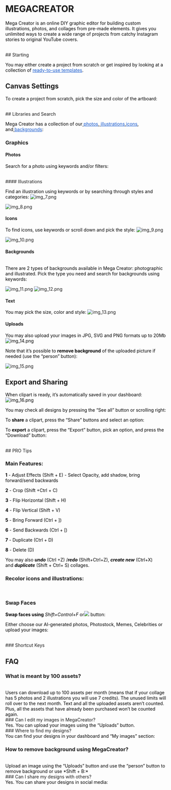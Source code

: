 # MEGACREATOR

<span class="colour" style="color:rgb(0, 0, 0)">Mega Creator is an online DIY graphic editor for building custom illustrations, photos, and collages from pre-made elements. It gives you unlimited ways to create a wide range of projects from catchy Instagram stories to original YouTube covers.</span>

<br>
## Starting

<span class="colour" style="color:rgb(0, 0, 0)">You may either create a project from scratch or get inspired by looking at a collection of </span>[<span class="colour" style="color:rgb(17, 85, 204)"><u>ready-to-use templates</u></span>](https://icons8.com/mega-creator)<span class="colour" style="color:rgb(0, 0, 0)">.</span>



## Canvas Settings

<span class="colour" style="color:rgb(0, 0, 0)">To create a project from scratch, pick the size and color of the artboard:</span>


<br>
## Libraries and Search

<span class="colour" style="color:rgb(0, 0, 0)">Mega Creator has a collection of our</span>[<span class="colour" style="color:rgb(0, 0, 0)"> </span><span class="colour" style="color:rgb(17, 85, 204)"><u>photos</u></span>](https://icons8.com/photos)<span class="colour" style="color:rgb(0, 0, 0)">,</span>[<span class="colour" style="color:rgb(0, 0, 0)"> </span><span class="colour" style="color:rgb(17, 85, 204)"><u>illustrations</u></span>](https://icons8.com/illustrations)<span class="colour" style="color:rgb(0, 0, 0)">,</span>[<span class="colour" style="color:rgb(17, 85, 204)"><u>icons</u></span>](https://icons8.com/icons)<span class="colour" style="color:rgb(0, 0, 0)">, and</span>[<span class="colour" style="color:rgb(0, 0, 0)"> </span><span class="colour" style="color:rgb(17, 85, 204)"><u>backgrounds</u></span>](https://icons8.com/photos/backgrounds)<span class="colour" style="color:rgb(0, 0, 0)">:</span>
<br>
### Graphics

#### Photos

<span class="colour" style="color:rgb(0, 0, 0)">Search for a photo using keywords and/or filters:</span>

<br>
#### Illustrations

<span class="colour" style="color:rgb(0, 0, 0)">Find an illustration using keywords or by searching through styles and categories:</span>
![img_7.png](.media/img_7.png)

![img_8.png](.media/img_8.png)

#### Icons

<span class="colour" style="color:rgb(0, 0, 0)">To find icons, use keywords or scroll down and pick the style:</span>
![img_9.png](.media/img_9.png)

![img_10.png](.media/img_10.png)
<br>
#### Backgrounds
<br>
<span class="colour" style="color:rgb(0, 0, 0)">There are 2 types of backgrounds available in Mega Creator: photographic and illustrated. Pick the type you need and search for backgrounds using keywords:</span>

![img_11.png](.media/img_11.png)
![img_12.png](.media/img_12.png)

#### Text

<span class="colour" style="color:rgb(0, 0, 0)">You may pick the size, color and style:</span>
![img_13.png](.media/img_13.png)

#### Uploads

<span class="colour" style="color:rgb(0, 0, 0)">You may also upload your images in JPG, SVG and PNG formats up to 20Mb</span>
<span class="colour" style="color:rgb(0, 0, 0)">![img_14.png](.media/img_14.png)</span>

<span class="colour" style="color:rgb(0, 0, 0)">Note that it’s possible to **remove background** of the uploaded picture if needed (use the “person” button):</span>

![img_15.png](.media/img_15.png)

## Export and Sharing

<span class="colour" style="color:rgb(0, 0, 0)">When clipart is ready, it’s automatically saved in your dashboard:</span>
<span class="colour" style="color:rgb(0, 0, 0)">![img_16.png](.media/img_16.png)</span>

<span class="colour" style="color:rgb(0, 0, 0)">You may check all designs by pressing the “See all” button or scrolling right:</span>

<span class="colour" style="color:rgb(0, 0, 0)">To **share** a clipart, press the “Share” buttons and select an option:</span>

<span class="colour" style="color:rgb(0, 0, 0)">To **export** a clipart, press the “Export” button, pick an option, and press the “Download” button:</span>


<br>
## PRO Tips

### Main Features:



<span class="colour" style="color:rgb(0, 0, 0)">**1** \- Adjust Effects \(Shift \+ E\) \- Select Opacity\, add shadow\, bring forward/send backwards</span>

<span class="colour" style="color:rgb(0, 0, 0)">**2**</span><span class="colour" style="color:rgb(0, 0, 0)"> - Crop (Shift +Ctrl + C)</span>

<span class="colour" style="color:rgb(0, 0, 0)">**3**</span><span class="colour" style="color:rgb(0, 0, 0)"> - Flip Horizontal (Shift + H)</span>

<span class="colour" style="color:rgb(0, 0, 0)">**4**</span><span class="colour" style="color:rgb(0, 0, 0)"> - Flip Vertical (Shift + V)</span>

<span class="colour" style="color:rgb(0, 0, 0)">**5**</span><span class="colour" style="color:rgb(0, 0, 0)"> - Bring Forward (Ctrl + ])</span>

<span class="colour" style="color:rgb(0, 0, 0)">**6**</span><span class="colour" style="color:rgb(0, 0, 0)"> - Send Backwards (Ctrl + [)</span>

<span class="colour" style="color:rgb(0, 0, 0)">**7**</span><span class="colour" style="color:rgb(0, 0, 0)"> - Duplicate (Ctrl + D)</span>

<span class="colour" style="color:rgb(0, 0, 0)">**8**</span><span class="colour" style="color:rgb(0, 0, 0)"> - Delete (D)</span>

<span class="colour" style="color:rgb(0, 0, 0)">You may also </span><span class="colour" style="color:rgb(0, 0, 0)">***undo***</span><span class="colour" style="color:rgb(0, 0, 0)"> (Ctrl +Z) /</span><span class="colour" style="color:rgb(0, 0, 0)">***redo***</span><span class="colour" style="color:rgb(0, 0, 0)"> (Shift+Ctrl+Z), </span><span class="colour" style="color:rgb(0, 0, 0)">***create new***</span><span class="colour" style="color:rgb(0, 0, 0)"> (Ctrl+X) and </span><span class="colour" style="color:rgb(0, 0, 0)">***duplicate***</span><span class="colour" style="color:rgb(0, 0, 0)"> (Shift + Ctrl+ S) collages.</span>
<br>
### Recolor icons and illustrations:
<br>


### Swap Faces

<span class="colour" style="color:rgb(0, 0, 0)">**Swap faces using** *Shift+Control+F* or![](https://lh4.googleusercontent.com/22haFFwOipauxpPkBQH9B5D3atKonjGGSc5u1wQqgIeTxG-idnUoRxBKC3tjDRqXQsEcxvozhCGZcVvycW-Nigs3D6vgQkq1nrKarhrXGDFVv21T98_MzD3Z1fttstbPuL4awy3x3CJxUdtt7dW1Gtg) button:</span>


<span class="colour" style="color:rgb(0, 0, 0)">Either choose our AI-generated photos, Photostock, Memes, Celebrities or upload your images:</span>



<br>
### Shortcut Keys



## FAQ

### What is meant by 100 assets?
<br>
<span class="colour" style="color:rgb(0, 0, 0)">Users can download up to 100 assets per month (means that if your collage has 5 photos and 2 illustrations you will use 7 credits). The unused limits will roll over to the next month. Text and all the uploaded assets aren’t counted. Plus, all the assets that have already been purchased won’t be counted again.</span>
<br>
### Can I edit my images in MegaCreator?
<br>
<span class="colour" style="color:rgb(0, 0, 0)">Yes. You can upload your images using the “Uploads” button.</span>

<br>
### Where to find my designs?
<br>
<span class="colour" style="color:rgb(0, 0, 0)">You can find your designs in your dashboard and “My images” section:</span>



### How to remove background using MegaCreator?
<br>
<span class="colour" style="color:rgb(0, 0, 0)">Upload an image using the “Uploads” button and use the “person” button to remove background or use </span><span class="colour" style="color:rgb(0, 0, 0)">*Shift + B:*</span>

<br>
### Can I share my designs with others?
<br>
<span class="colour" style="color:rgb(0, 0, 0)">Yes. You can share your designs in social media:</span>

